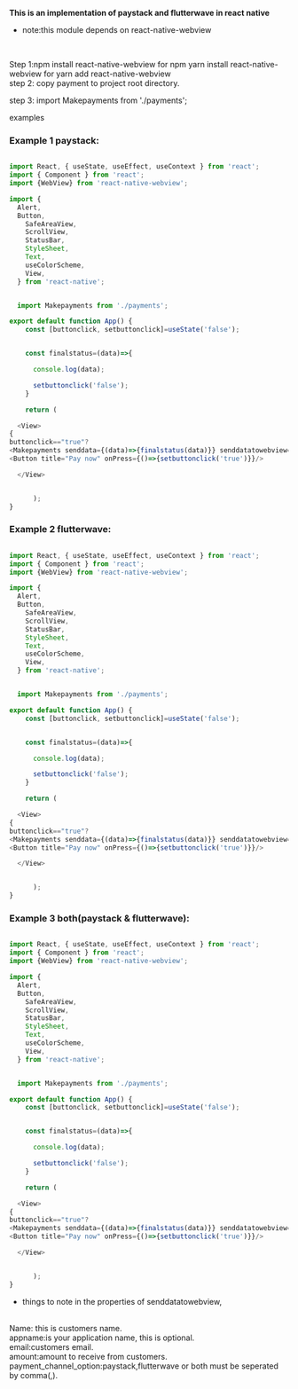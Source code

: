  
<p style="font-weight:bold;">This is an implementation of paystack and flutterwave in react native
<br>


* note:this module depends on react-native-webview
<br>


Step 1:npm install react-native-webview for npm yarn install react-native-webview for yarn add react-native-webview
<br>
step 2: copy payment to project root directory.
<br>

step 3:   import Makepayments from './payments';
<br>



examples


<h3 style="font-weight:bold;">Example 1 paystack:</h3>


```js

import React, { useState, useEffect, useContext } from 'react';
import { Component } from 'react';
import {WebView} from 'react-native-webview';

import {
  Alert,
  Button,
    SafeAreaView,
    ScrollView,
    StatusBar,
    StyleSheet,
    Text,
    useColorScheme,
    View,
  } from 'react-native';


  import Makepayments from './payments';

export default function App() {
    const [buttonclick, setbuttonclick]=useState('false');


    const finalstatus=(data)=>{

      console.log(data);

      setbuttonclick('false');
    }

    return (

  <View>
{
buttonclick=="true"?
<Makepayments senddata={(data)=>{finalstatus(data)}} senddatatowebview={{appname:'amainye',email:'amainyebriggs@yahoo.com',name:'amainye briggs',paystackpubkey:'paystack public key here',flutterwavepubkey:'flutterwave public key here',amount:20000, payment_channel_option:'paystack'}}/> :""}
<Button title="Pay now" onPress={()=>{setbuttonclick('true')}}/>

  </View>


      );
}
```



<h3 style="font-weight:bold;">Example 2 flutterwave:</h3>


```js

import React, { useState, useEffect, useContext } from 'react';
import { Component } from 'react';
import {WebView} from 'react-native-webview';

import {
  Alert,
  Button,
    SafeAreaView,
    ScrollView,
    StatusBar,
    StyleSheet,
    Text,
    useColorScheme,
    View,
  } from 'react-native';


  import Makepayments from './payments';

export default function App() {
    const [buttonclick, setbuttonclick]=useState('false');


    const finalstatus=(data)=>{

      console.log(data);

      setbuttonclick('false');
    }

    return (

  <View>
{
buttonclick=="true"?
<Makepayments senddata={(data)=>{finalstatus(data)}} senddatatowebview={{appname:'amainye',email:'amainyebriggs@yahoo.com',name:'amainye briggs',paystackpubkey:'paystack public key here',flutterwavepubkey:'flutterwave public key here',amount:20000, payment_channel_option:'flutterwave'}}/> :""}
<Button title="Pay now" onPress={()=>{setbuttonclick('true')}}/>

  </View>


      );
}
```

<h3 style="font-weight:bold;">Example 3 both(paystack & flutterwave):</h3>


```js

import React, { useState, useEffect, useContext } from 'react';
import { Component } from 'react';
import {WebView} from 'react-native-webview';

import {
  Alert,
  Button,
    SafeAreaView,
    ScrollView,
    StatusBar,
    StyleSheet,
    Text,
    useColorScheme,
    View,
  } from 'react-native';


  import Makepayments from './payments';

export default function App() {
    const [buttonclick, setbuttonclick]=useState('false');


    const finalstatus=(data)=>{

      console.log(data);

      setbuttonclick('false');
    }

    return (

  <View>
{
buttonclick=="true"?
<Makepayments senddata={(data)=>{finalstatus(data)}} senddatatowebview={{appname:'amainye',email:'amainyebriggs@yahoo.com',name:'amainye briggs',paystackpubkey:'paystack public key here',flutterwavepubkey:'flutterwave public key here',amount:20000, payment_channel_option:'paystack,flutterwave'}}/> :""}
<Button title="Pay now" onPress={()=>{setbuttonclick('true')}}/>

  </View>


      );
}
```

* things to note in the properties of senddatatowebview,
<br>
Name: this is customers name.
<br>
appname:is your application name, this is optional.
<br>
email:customers email.
<br>
amount:amount to receive from customers.
<br>
payment_channel_option:paystack,flutterwave or both must be seperated by comma(,).
<br>
</p>
